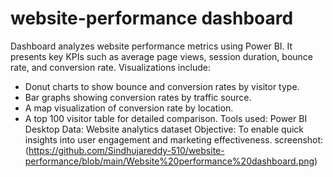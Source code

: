 # website-performance dashboard
Dashboard analyzes website performance metrics using Power BI. It
presents key KPIs such as average page views, session duration, bounce rate,
and conversion rate.
Visualizations include:
- Donut charts to show bounce and conversion rates by visitor type.
- Bar graphs showing conversion rates by traffic source.
- A map visualization of conversion rate by location.
- A top 100 visitor table for detailed comparison.
Tools used: Power BI Desktop
Data: Website analytics dataset
Objective: To enable quick insights into user engagement and marketing
effectiveness.
screenshot:
(https://github.com/Sindhujareddy-510/website-performance/blob/main/Website%20performance%20dashboard.png)
